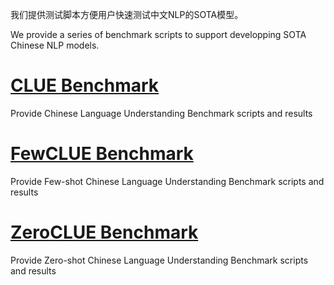 我们提供测试脚本方便用户快速测试中文NLP的SOTA模型。

We provide a series of benchmark scripts to support developping SOTA Chinese NLP models.

# [CLUE Benchmark](https://github.com/alibaba/EasyNLP/tree/master/benchmarks/clue)
Provide Chinese Language Understanding Benchmark scripts and results

# [FewCLUE Benchmark](https://github.com/alibaba/EasyNLP/tree/master/benchmarks/clue_fewshot)
Provide Few-shot Chinese Language Understanding Benchmark scripts and results

# [ZeroCLUE Benchmark](https://github.com/alibaba/EasyNLP/tree/master/benchmarks/clue_zeroshot)
Provide Zero-shot Chinese Language Understanding Benchmark scripts and results

